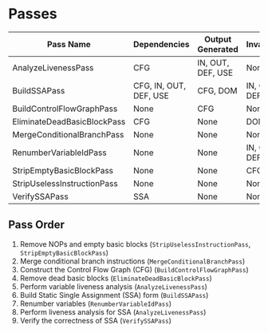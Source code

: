 # Passes

| Pass Name                    | Dependencies         | Output Generated    | Invalidates         | Notes   |
|------------------------------|----------------------|---------------------|---------------------|---------|
| AnalyzeLivenessPass          | CFG                  | IN, OUT, DEF, USE   | None                |         |
| BuildSSAPass                 | CFG, IN, OUT, DEF, USE | CFG, DOM          | IN, OUT, DEF, USE   |         |
| BuildControlFlowGraphPass    | None                 | CFG                 | None                |         |
| EliminateDeadBasicBlockPass  | CFG                  | None                | DOM                 |         |
| MergeConditionalBranchPass   | None                 | None                | None                |         |
| RenumberVariableIdPass       | None                 | None                | IN, OUT, DEF, USE   |         |
| StripEmptyBasicBlockPass     | None                 | None                | CFG, DOM            |         |
| StripUselessInstructionPass  | None                 | None                | None                |         |
| VerifySSAPass                | SSA                  | None                | None                |         |

## Pass Order

1. Remove NOPs and empty basic blocks (`StripUselessInstructionPass`, `StripEmptyBasicBlockPass`)
2. Merge conditional branch instructions (`MergeConditionalBranchPass`)
3. Construct the Control Flow Graph (CFG) (`BuildControlFlowGraphPass`)
4. Remove dead basic blocks (`EliminateDeadBasicBlockPass`)
5. Perform variable liveness analysis (`AnalyzeLivenessPass`)
6. Build Static Single Assignment (SSA) form (`BuildSSAPass`)
7. Renumber variables (`RenumberVariableIdPass`)
8. Perform liveness analysis for SSA (`AnalyzeLivenessPass`)
9. Verify the correctness of SSA (`VerifySSAPass`)
